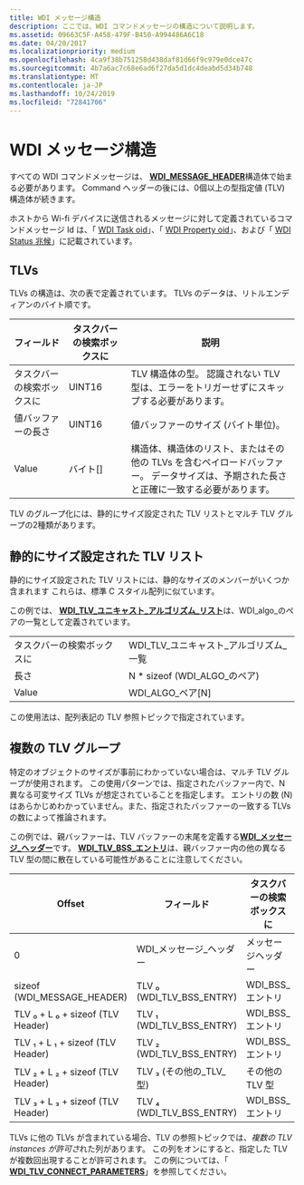 ```yaml
---
title: WDI メッセージ構造
description: ここでは、WDI コマンドメッセージの構造について説明します。
ms.assetid: 09663C5F-A458-479F-B450-A994486A6C18
ms.date: 04/20/2017
ms.localizationpriority: medium
ms.openlocfilehash: 4ca9f38b751258d438daf81d66f9c979e0dce47c
ms.sourcegitcommit: 4b7a6ac7c68e6ad6f27da5d1dc4deabd5d34b748
ms.translationtype: MT
ms.contentlocale: ja-JP
ms.lasthandoff: 10/24/2019
ms.locfileid: "72841706"
---
```

# <a name="wdi-message-structure"></a>WDI メッセージ構造


すべての WDI コマンドメッセージは、 [**WDI\_MESSAGE\_HEADER**](https://docs.microsoft.com/windows-hardware/drivers/ddi/dot11wdi/ns-dot11wdi-_wdi_message_header)構造体で始まる必要があります。 Command ヘッダーの後には、0個以上の型指定値 (TLV) 構造体が続きます。

ホストから Wi-fi デバイスに送信されるメッセージに対して定義されているコマンドメッセージ Id は、「 [WDI Task oid](https://docs.microsoft.com/windows-hardware/drivers/network/wdi-miniport-driver-task-oids)」、「 [WDI Property oid](https://docs.microsoft.com/windows-hardware/drivers/network/wdi-miniport-driver-property-oids)」、および「 [WDI Status 兆候](https://docs.microsoft.com/windows-hardware/drivers/network/wdi-miniport-driver-status-indications)」に記載されています。

## <a name="tlvs"></a>TLVs


TLVs の構造は、次の表で定義されています。 TLVs のデータは、リトルエンディアンのバイト順です。

| フィールド                      | タスクバーの検索ボックスに     | 説明                                                                                                                                   |
|----------------------------|----------|-----------------------------------------------------------------------------------------------------------------------------------------------|
| タスクバーの検索ボックスに                       | UINT16   | TLV 構造体の型。 認識されない TLV 型は、エラーをトリガーせずにスキップする必要があります。                                              |
| 値バッファーの長さ | UINT16   | 値バッファーのサイズ (バイト単位)。                                                                                                        |
| Value                      | バイト\[\] | 構造体、構造体のリスト、またはその他の TLVs を含むペイロードバッファー。 データサイズは、予期された長さと正確に一致する必要があります。 |

 

TLV のグループ化には、静的にサイズ設定された TLV リストとマルチ TLV グループの2種類があります。

## <a name="statically-sized-tlv-lists"></a>静的にサイズ設定された TLV リスト


静的にサイズ設定された TLV リストには、静的なサイズのメンバーがいくつか含まれます これらは、標準 C スタイル配列に似ています。

この例では、 [**WDI\_TLV\_ユニキャスト\_アルゴリズム\_リスト**](https://docs.microsoft.com/windows-hardware/drivers/network/wdi-tlv-unicast-algorithm-list)は、WDI\_algo\_のペアの一覧として定義されています。

|        |                                    |
|--------|------------------------------------|
| タスクバーの検索ボックスに   | WDI\_TLV\_ユニキャスト\_アルゴリズム\_一覧 |
| 長さ | N \* sizeof (WDI\_ALGO\_のペア)      |
| Value  | WDI\_ALGO\_ペア\[N\]              |

 

この使用法は、配列表記の TLV 参照トピックで指定されています。

## <a name="multi-tlv-groups"></a>複数の TLV グループ


特定のオブジェクトのサイズが事前にわかっていない場合は、マルチ TLV グループが使用されます。 この使用パターンでは、指定されたバッファー内で、N 異なる可変サイズ TLVs が想定されていることを指定します。 エントリの数 (N) はあらかじめわかっていません。また、指定されたバッファーの一致する TLVs の数によって推論されます。

この例では、親バッファーは、TLV バッファーの末尾を定義する[**WDI\_メッセージ\_ヘッダー**](https://docs.microsoft.com/windows-hardware/drivers/ddi/dot11wdi/ns-dot11wdi-_wdi_message_header)です。 [**WDI\_TLV\_BSS\_エントリ**](https://docs.microsoft.com/windows-hardware/drivers/network/wdi-tlv-bss-entry)は、親バッファー内の他の異なる TLV 型の間に散在している可能性があることに注意してください。

| Offset                         | フィールド                       | タスクバーの検索ボックスに                |
|--------------------------------|-----------------------------|---------------------|
| 0                              | WDI\_メッセージ\_ヘッダー        | メッセージヘッダー      |
| sizeof (WDI\_MESSAGE\_HEADER)   | TLV ₀ (WDI\_TLV\_BSS\_ENTRY) | WDI\_BSS\_エントリ     |
| TLV ₀ + L ₀ + sizeof (TLV Header) | TLV ₁ (WDI\_TLV\_BSS\_ENTRY) | WDI\_BSS\_エントリ     |
| TLV ₁ + L ₁ + sizeof (TLV Header) | TLV ₂ (WDI\_TLV\_BSS\_ENTRY) | WDI\_BSS\_エントリ     |
| TLV ₂ + L ₂ + sizeof (TLV Header) | TLV ₃ (その他の\_TLV\_型)     | その他の TLV 型 |
| TLV ₃ + L ₃ + sizeof (TLV Header) | TLV ₄ (WDI\_TLV\_BSS\_ENTRY) | WDI\_BSS\_エントリ     |

 

TLVs に他の TLVs が含まれている場合、TLV の参照トピックでは、*複数の TLV instances が許可さ*れた列があります。 この列をオンにすると、指定した TLV が複数回出現することが許可されます。 この例については、「 [**WDI\_TLV\_CONNECT\_PARAMETERS**](https://docs.microsoft.com/windows-hardware/drivers/network/wdi-tlv-connect-parameters)」を参照してください。

 

 





